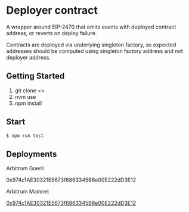 # Deployer contract

A wrapper around EIP-2470 that emits events with deployed contract address, or reverts on deploy failure. 

Contracts are deployed via underlying singleton factory, so expected addresses should be computed using singleton factory address and not deployer address.

## Getting Started 

1. git clone <>
2. nvm use
3. npm install

## Start

```bash
$ npm run test
```


## Deployments

Arbitrum Goerli

0x974c1AE30321E5673f6863345B8e00E222dD3E12

Arbitrum Mainnet

[0x974c1AE30321E5673f6863345B8e00E222dD3E12](https://arbiscan.io/address/0x974c1ae30321e5673f6863345b8e00e222dd3e12#code
)
